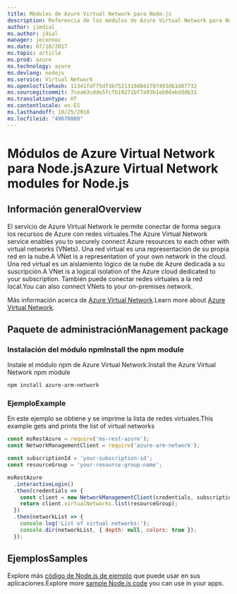 ```yaml
---
title: Módulos de Azure Virtual Network para Node.js
description: Referencia de los módulos de Azure Virtual Network para Node.js
author: jimdial
ms.author: jdial
manager: jeconnoc
ms.date: 07/18/2017
ms.topic: article
ms.prod: azure
ms.technology: azure
ms.devlang: nodejs
ms.service: Virtual Network
ms.openlocfilehash: 11341fdff5df3b7521319d841707493db1d07732
ms.sourcegitcommit: 7cea63cdde5fcfb19271bf7a93b1eb0dabdddb31
ms.translationtype: HT
ms.contentlocale: es-ES
ms.lasthandoff: 10/25/2018
ms.locfileid: "49670860"
---
```

# <a name="azure-virtual-network-modules-for-nodejs"></a><span data-ttu-id="f1eb4-103">Módulos de Azure Virtual Network para Node.js</span><span class="sxs-lookup"><span data-stu-id="f1eb4-103">Azure Virtual Network modules for Node.js</span></span>

## <a name="overview"></a><span data-ttu-id="f1eb4-104">Información general</span><span class="sxs-lookup"><span data-stu-id="f1eb4-104">Overview</span></span>

<span data-ttu-id="f1eb4-105">El servicio de Azure Virtual Network le permite conectar de forma segura los recursos de Azure con redes virtuales.</span><span class="sxs-lookup"><span data-stu-id="f1eb4-105">The Azure Virtual Network service enables you to securely connect Azure resources to each other with virtual networks (VNets).</span></span> <span data-ttu-id="f1eb4-106">Una red virtual es una representación de su propia red en la nube.</span><span class="sxs-lookup"><span data-stu-id="f1eb4-106">A VNet is a representation of your own network in the cloud.</span></span> <span data-ttu-id="f1eb4-107">Una red virtual es un aislamiento lógico de la nube de Azure dedicada a su suscripción.</span><span class="sxs-lookup"><span data-stu-id="f1eb4-107">A VNet is a logical isolation of the Azure cloud dedicated to your subscription.</span></span> <span data-ttu-id="f1eb4-108">También puede conectar redes virtuales a la red local.</span><span class="sxs-lookup"><span data-stu-id="f1eb4-108">You can also connect VNets to your on-premises network.</span></span>

<span data-ttu-id="f1eb4-109">Más información acerca de [Azure Virtual Network](https://docs.microsoft.com/azure/virtual-network/virtual-networks-overview).</span><span class="sxs-lookup"><span data-stu-id="f1eb4-109">Learn more about [Azure Virtual Network](https://docs.microsoft.com/azure/virtual-network/virtual-networks-overview).</span></span>

## <a name="management-package"></a><span data-ttu-id="f1eb4-110">Paquete de administración</span><span class="sxs-lookup"><span data-stu-id="f1eb4-110">Management package</span></span>

### <a name="install-the-npm-module"></a><span data-ttu-id="f1eb4-111">Instalación del módulo npm</span><span class="sxs-lookup"><span data-stu-id="f1eb4-111">Install the npm module</span></span>

<span data-ttu-id="f1eb4-112">Instale el módulo npm de Azure Virtual Network.</span><span class="sxs-lookup"><span data-stu-id="f1eb4-112">Install the Azure Virtual Network npm module</span></span>

```bash
npm install azure-arm-network
```

### <a name="example"></a><span data-ttu-id="f1eb4-113">Ejemplo</span><span class="sxs-lookup"><span data-stu-id="f1eb4-113">Example</span></span>

<span data-ttu-id="f1eb4-114">En este ejemplo se obtiene y se imprime la lista de redes virtuales.</span><span class="sxs-lookup"><span data-stu-id="f1eb4-114">This example gets and prints the list of virtual networks</span></span>

```javascript
const msRestAzure = require('ms-rest-azure');
const NetworkManagementClient = require('azure-arm-network');

const subscriptionId = 'your-subscription-id';
const resourceGroup = 'your-resource-group-name';

msRestAzure
  .interactiveLogin()
  .then(credentials => {
    const client = new NetworkManagementClient(credentials, subscriptionId);
    return client.virtualNetworks.list(resourceGroup);
  })
  .then(networkList => {
    console.log('List of virtual networks:');
    console.dir(networkList, { depth: null, colors: true });
  });
```

## <a name="samples"></a><span data-ttu-id="f1eb4-115">Ejemplos</span><span class="sxs-lookup"><span data-stu-id="f1eb4-115">Samples</span></span>

<span data-ttu-id="f1eb4-116">Explore más [código de Node.js de ejemplo](https://azure.microsoft.com/resources/samples/?platform=nodejs) que puede usar en sus aplicaciones.</span><span class="sxs-lookup"><span data-stu-id="f1eb4-116">Explore more [sample Node.js code](https://azure.microsoft.com/resources/samples/?platform=nodejs) you can use in your apps.</span></span>
